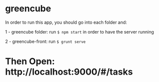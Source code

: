 # greencube

In order to run this app, you should go into each folder and:

1 - greencube folder: run `$ npm start` in order to have the server running

2 - greencube-front: run `$ grunt serve`

# Then Open: http://localhost:9000/#/tasks
